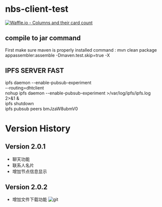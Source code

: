 # nbs-client-test
[![Waffle.io - Columns and their card count](https://badge.waffle.io/NBSChain/NBS-QML.svg?columns=all)](https://waffle.io/NBSChain/NBS-QML) 
## compile to jar command
First make sure maven is properly installed
command :
mvn clean package appassembler:assemble -Dmaven.test.skip=true -X

## IPFS SERVER FAST 
ipfs daemon  --enable-pubsub-experiment
<br>
--routing=dhtclient
<br>
nohup ipfs daemon --enable-pubsub-experiment >/var/log/ipfs/ipfs.log 2>&1 &
<br>
ipfs shutdown
<br>
ipfs pubsub peers bmJzaW8ubmV0 
# Version History
## Version 2.0.1
  - 聊天功能
  - 联系人名片
  - 增加节点信息显示
## Version 2.0.2
  - 增加文件下载功能
![git](https://github.com/NBSChain/nbs-client-java/blob/master/wiki/dist/cli-java-demo.gif?raw=true)
